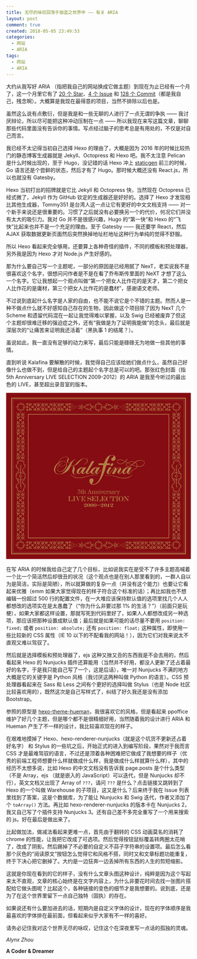 ```yaml
---
title: 无尽的咏叹回荡于伽蓝之世界中 —— 有关 ARIA
layout: post
comment: true
created: 2018-05-05 23:49:53
categories:
  - 网站
  - ARIA
tags:
  - 网站
  - ARIA
---
```

大约从我写好 ARIA （指把我自己的网站换成它做主题）到现在为止已经有一个月了，这一个月里它有了 [20 个 Star](https://github.com/AlynxZhou/hexo-theme-aria/stargazers)、[4 个 Issue](https://github.com/AlynxZhou/hexo-theme-aria/issues?q=is%3Aissue+is%3Aclosed) 和 [128 个 Commit](https://github.com/AlynxZhou/hexo-theme-aria/commits/master)（都是我自己，残念啊）。大概算是我现在最得意的项目，当然不排除以后也是。

虽然这么说有点敷衍，但是我是和一些无聊的人进行了一点无谓的争执 —— 我讨厌辩论，所以尽可能把这种冲动压制在一点 —— 所以我现在来写这篇文章，聊聊那些代码里面没有告诉你的事情。写点经过脑子的思考总是有用处的，不仅是对自己而言。

<!--more-->

我已经不太记得当初自己选择 Hexo 的理由了，大概是因为 2016 年的时候比较热门的静态博客生成器就是 Jekyll、Octopress 和 Hexo 吧。我不太注意 Pelican 是什么时候出现的，至于 Hugo，没记错的话 Hexo 冲上 [staticgen](https://www.staticgen.com/) 前三的时候，Go 语言还是个尝鲜的状态，然后才有了 Hugo。那时候大概还没有 React.js，所以也就没有 Gatesby。

Hexo 当初打出的招牌就是它比 Jekyll 和 Octopress 快，当然现在 Octopress 已经式微了，Jekyll 作为 GitHub 钦定的生成器还是好好的。选择了 Hexo 才发现相比其他生成器，Tommy351 是台湾人这一点让它有更好的中文文档支持 —— 对一个新手来说还是很重要的。习惯了之后就没有必要换另一个的代价，何况它们并没有太大的吸引力。我对 Go 并不是很感兴趣，Hugo 的“第一快”和 Hexo 的“飞快”比起来也并不是一个充足的理由。至于 Gatesby —— 我还要学 React，然后 AJAX 获取数据更新页面然后突然换掉地址栏地址这种行为单纯的觉得不舒服。

所以 Hexo 看起来完全够用，还要算上各种奇怪的插件，不同的模板和预处理器，另外我是因为 Hexo 才对 Node.js 产生好感的。

那为什么要自己写一个主题呢，一部分的原因是已经用腻了 NexT，老实说我不是很喜欢这个名字，很想问问作者是不是在看了乔布斯传里面的 NeXT 才想了这么一个名字。它让我想起一个观点叫做“第一个把女人比作花的是天才，第二个把女人比作花的是庸材，第三个把女人比作花的是蠢材”，感谢语文老师。

不过说到底起什么名字是人家的自由，也不能不说它是个不错的主题。然而人是一种不做点什么就不好感知自己存在的生物，因此做这个项目除了因为 NexT 几个 Scheme 和遗留代码混在一起让我觉得难以掌握，以及 Swig 已经被废弃了但这个主题却很难迁移的强迫症之外，还有“我做是为了证明我能做”的念头，最后就是深层次的“让痛苦来证明我还活着”（黑执事 1 的结尾？）。

虽说如此，我一直没有足够的动力来写，最后只能是碌碌无为地做一些其他的事情。

直到听说 Kalafina 要解散的时候，我觉得自己应该给她们做点什么，虽然自己好像什么也做不到，但是给自己的主题起个名字总是可以的吧。那张红色封面（指 5th Anniversary LIVE SELECTION 2009-2012）的 ARIA 是我至今听过的最出色的 LIVE，甚至超出录音室的版本。

![红色专辑封面指这个](./5th.jpg)

在写 ARIA 的时候我给自己定了几个目标，比如说我实在是受不了许多主题高喊着一个比一个简洁然后却很丑的状况（这个观点也是在别人那里看到的，一群人自以为是简洁，实际是简陋），所以就算做的复杂一点（并没有这个能力）也要让它看起来优雅（emm 如果大家觉得现在的样子符合这个标准的话）；再比如我也不想编辑一份超过 500 行的配置文件，在一大堆应该保持默认值的选项里找几个人人都想改的选项实在是太愚蠢了（“你为什么非要过那 1% 的生活？”）（前面只是玩梗），如果大家都这样设置，那就写死到代码里好了，如果人人都想改成另一种选项，那应该把那种设置成默认值；最后就是如果可能的话尽量不要用 `position: fixed;` 或者 `position: absolute;` 还有 `position: float;` 这种属性，即使用一些比较新的 CSS 属性（IE 10 以下的不配看我的网站！），因为它们对我来说太不直观又难以驾驭了。

然后就是选择模板和预处理器了，ejs 这种又挫又丑的东西我是不会去用的，然后看起来 Hexo 的 Nunjucks 插件还算能用（当然并不好用，都没人更新了还占着最好的名字，于是我只能自己写了一个，这是后话），唯一对 Nunjucks 不满的地方大概是它的关键字是 Python 风格（我讨厌这两种叫做 Python 的语言）。CSS 预处理器看起来在 Sass 和 Less 之间有个更好的选择叫做 Stylus（也是 Node 社区比较喜欢用的），既然这次是自己写样式了，纠结了好久我还是没有添加 Bootstrap。

参照的原型是 [hexo-theme-hueman](https://github.com/ppoffice/hexo-theme-hueman)，我很喜欢它的风格，但是看起来 ppoffice 维护了好几个主题，但是哪个都不是很精细好用，当然随着我的设计进行 ARIA 和 Hueman 产生了不一样的设计，我比较喜欢现在的样子。

在艰难地摸掉了 Hexo、hexo-renderer-nunjucks（就是这个坑货不更新还占着好名字） 和 Stylus 的一些坑之后，开始正式的进入到编写阶段，果然对于我而言 CSS 才是最难驾驭的语言，不过还是顶着各种困难把它做成了我想要的样子（优秀的前端工程师想要什么样就做成什么样，我是做成什么样就算什么样），其中的经历不太想多说，比如 Hexo 的中文文档没有告诉我 page.posts 是个什么类型（不是 Array，ejs （就是嵌入的 JavaScript）可以迭代，但是 Nunjucks 却不行），英文文档又出现了 Array of `???`，请问 `???` 是什么？点击链接又跳转到了 Hexo 的一个叫做 Warehouse 的子项目，这又是什么？后来终于我在 Issue 列表里找到了答案，这是个数据库，为了能让 Nunjucks 和 Swig 迭代，作者又添加了个 `toArray()` 方法。再比如 hexo-renderer-nunjucks 的版本卡在 Nunjucks 2，我又自己写了个插件支持 Nunjucks 3。还有自己差不多完全重写了一个用来搜索的 js。好在最后是做出来了。

比起做加法，做减法看起来更难一点，首先由于翻转的 CSS 动画莫名的消耗了 chrome 的性能，让我把它改成了可选项。然后觉得按钮鼠标覆盖转两圈太花哨了，改成了阴影。然后踢掉了不必要的自定义不蒜子字符串的设置项。最后怎么看那个灰色的“阅读原文”按钮怎么觉得它和风格不搭，同时又和文章标题功能重复，终于下决心把它删掉了。大约是一边狂奔一边丢掉所有东西的人生的剪短缩影。

这就是你现在看到的它的样子，没有什么文章头图这种设计，纯粹是因为这个写起来太不直观，文章的核心始终是在文字内容上，为什么非要花时间去找一张图片搭配给它做头图呢？比起这个，各种链接的变色的细节才是我想要的。说到底，还是为了在这个世界里留下一点自己独特（固执）的存在。

如果说还有什么要加进去的话，短期内是自定义字体的设计，现在的字体顺序是我最喜欢的字体排在最前面，但看起来似乎大家有不一样的喜好。

请务必记住我对这个世界无尽的咏叹，记住这个在深夜里写一点话的孤独的灵魂。

*Alynx Zhou*

**A Coder & Dreamer**
